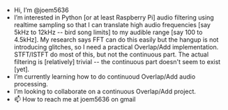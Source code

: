 - Hi, I’m @joem5636
- I’m interested in Python [or at least Raspberry Pi] audio filtering using 
realtime sampling so that I can translate high audio frequencies [say 5kHz to 
12kHz -- bird song limits] to my audible range [say 100 to 4.5kHz]. 
My research says FFT can do this easily but the hangup is not introducing 
glitches, so I need a practical Overlap/Add implementation. STFT/ISTFT do most 
of this, but not the continuous part. The actual filtering is [relatively] 
trivial -- the continuous part doesn't seem to exist [yet].
- I’m currently learning how to do continuoud Overlap/Add audio processing. 
- I’m looking to collaborate on a continuous Overlap/Add project.
- 📫 How to reach me at joem5636 on gmail

<!---
joem5636/joem5636 is a ✨ special ✨ repository because its `README.md` (this file) appears on your GitHub profile.
You can click the Preview link to take a look at your changes.
--->
